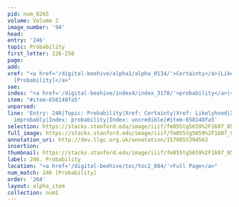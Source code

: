 ```yaml
---
pid: num_0265
volume: Volume 2
image_number: '94'
head: 
entry: '246'
topic: Probability
first_letter: 226-250
page: 
add: 
xref: "<a href='/digital-beehive/alpha1/alpha_0134/'>Certainty</a>|Likelyhood|<a href='/digital-beehive/toc/toc2_386/'>2206
  [Probability]</a>"
see: 
index: "<a href='/digital-beehive/index4/index_3170/'>probability</a>|<a href='/digital-beehive/index5/index_4366/'>uncredible</a>"
item: "#item-658148fa5"
unparsed: 
line: 'Entry: 246|Topic: Probability|Xref: Certainty|Xref: Likelyhood|Xref: 2206 [Probability]|Index:
  improbably|Index: probability|Index: uncredible|#item-658148fa5'
selection: https://stacks.stanford.edu/image/iiif/fm855tg5659%2F1607_0561/794,1000,3039,772/full/0/default.jpg
full_image: https://stacks.stanford.edu/image/iiif/fm855tg5659%2F1607_0561/full/full/0/default.jpg
annotation_uri: http://dev.llgc.org.uk/annotation/1570655394563
insertion: 
thumbnail: https://stacks.stanford.edu/image/iiif/fm855tg5659%2F1607_0561/794,1000,600,180/250,/0/default.jpg
label: 246. Probability
location: "<a href='/digital-beehive/toc/toc2_084/'>Full Page</a>"
num_match: 246 [Probability]
order: '264'
layout: alpha_item
collection: num1
---
```

